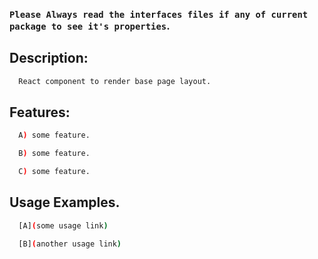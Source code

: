 ### `Please Always read the interfaces files if any of current package to see it's properties`.

## Description:

```sh
  React component to render base page layout.
```

## Features:

```sh
  A) some feature.

  B) some feature.

  C) some feature.
```

## Usage Examples.

```sh
  [A](some usage link)

  [B](another usage link)
```
